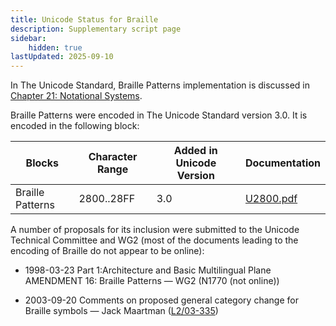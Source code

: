 ```yaml
---
title: Unicode Status for Braille
description: Supplementary script page
sidebar:
    hidden: true
lastUpdated: 2025-09-10
---
```


In The Unicode Standard, Braille Patterns implementation is discussed in [Chapter 21: Notational Systems](https://www.unicode.org/versions/latest/core-spec/chapter-21/#G26597).

[comment]: # (end of intro)

[comment]: # (start of blocks)

Braille Patterns were encoded in The Unicode Standard version 3.0. It is encoded in the following block:

| Blocks | Character Range | Added in Unicode Version | Documentation |
| ------ | --------------- | ------------------------ | ------------- |
| Braille Patterns  |  2800..28FF  |  3.0  |  [U2800.pdf](http://www.unicode.org/charts/PDF/U2800.pdf)  |

[comment]: # (end of blocks)

[comment]: # (start of chars)



[comment]: # (end of chars)

[comment]: # (start of rest)

A number of proposals for its inclusion were submitted to the Unicode Technical Committee and WG2 (most of the documents leading to the encoding of Braille do not appear to be online):

- 1998-03-23 Part 1:Architecture and Basic Multilingual Plane AMENDMENT 16: Braille Patterns — WG2 (N1770 (not online))

- 2003-09-20 Comments on proposed general category change for Braille symbols — Jack Maartman ([L2/03-335](http://www.unicode.org/cgi-bin/GetMatchingDocs.pl?L2/03-335))
